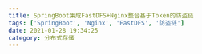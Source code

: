 ```yaml
---
title: SpringBoot集成FastDFS+Nginx整合基于Token的防盗链
tags: ['SpringBoot', 'Nginx', 'FastDFS', '防盗链']
date: 2021-01-28 19:34:25
category: 分布式存储
---
```

